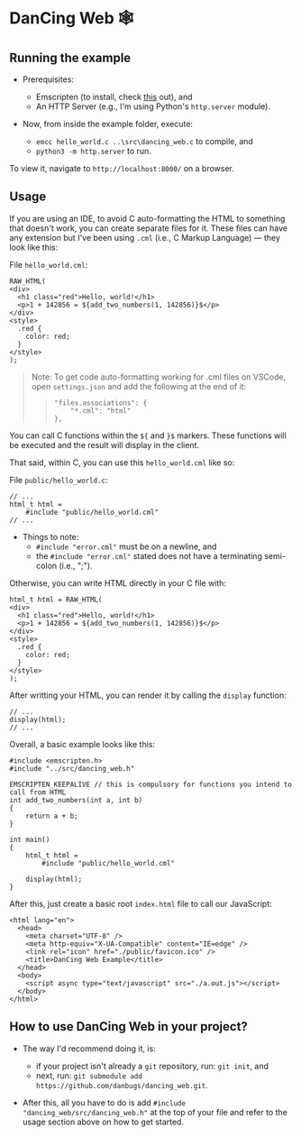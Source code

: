 # DanCing Web 🕸

## Running the example

- Prerequisites:
    - Emscripten (to install, check [this](https://emscripten.org/docs/getting_started/downloads.html) out), and
    - An HTTP Server (e.g., I'm using Python's `http.server` module).

- Now, from inside the example folder, execute:
    - `emcc hello_world.c ..\src\dancing_web.c` to compile, and
    - `python3 -m http.server` to run.

To view it, navigate to `http://localhost:8000/` on a browser.

## Usage

If you are using an IDE, to avoid C auto-formatting the HTML to something that doesn't work, you can create separate files for it. These files can have any extension but I've been using `.cml` (i.e., C Markup Language) — they look like this:

File `hello_world.cml`:
```
RAW_HTML(
<div>
  <h1 class="red">Hello, world!</h1>
  <p>1 + 142856 = ${add_two_numbers(1, 142856)}$</p>
</div>
<style>
  .red {
    color: red;
  }
</style>
);
```

> Note: To get code auto-formatting working for .cml files on VSCode, open `settings.json` and add the following at the end of it:
>> ```
>> "files.associations": {
>>     "*.cml": "html"
>> },
>> ```

You can call C functions within the `${` and `}$` markers. These functions will be executed and the result will display in the client.

That said, within C, you can use this `hello_world.cml` like so:

File `public/hello_world.c`:
```
// ...
html_t html = 
    #include "public/hello_world.cml"
// ...
```

- Things to note:
    - `#include "error.cml"` must be on a newline, and
    - the `#include "error.cml"` stated does not have a terminating semi-colon (i.e., ";").

Otherwise, you can write HTML directly in your C file with:
```
html_t html = RAW_HTML(
<div>
  <h1 class="red">Hello, world!</h1>
  <p>1 + 142856 = ${add_two_numbers(1, 142856)}$</p>
</div>
<style>
  .red {
    color: red;
  }
</style>
);
```

After writting your HTML, you can render it by calling the `display` function:

```
// ...
display(html);
// ...
```

Overall, a basic example looks like this:

```
#include <emscripten.h>
#include "../src/dancing_web.h"

EMSCRIPTEN_KEEPALIVE // this is compulsory for functions you intend to call from HTML
int add_two_numbers(int a, int b)
{
    return a + b;
}

int main()
{
    html_t html =
        #include "public/hello_world.cml"

    display(html);
}
```

After this, just create a basic root `index.html` file to call our JavaScript:
```
<html lang="en">
  <head>
    <meta charset="UTF-8" />
    <meta http-equiv="X-UA-Compatible" content="IE=edge" />
    <link rel="icon" href="./public/favicon.ico" />
    <title>DanCing Web Example</title>
  </head>
  <body>
    <script async type="text/javascript" src="./a.out.js"></script>
  </body>
</html>
```

## How to use DanCing Web in your project?

- The way I'd recommend doing it, is:
    - if your project isn't already a `git` repository, run: `git init`, and
    - next, run: `git submodule add https://github.com/danbugs/dancing_web.git`.

- After this, all you have to do is add `#include "dancing_web/src/dancing_web.h"` at the top of your file and refer to the usage section above on how to get started.



